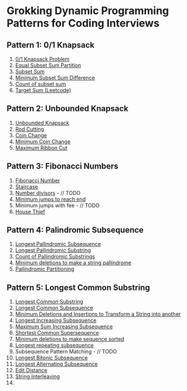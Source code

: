 # Grokking Dynamic Programming Patterns for Coding Interviews



## Pattern 1: 0/1 Knapsack

1. [0/1 Knapsack Problem](https://www.geeksforgeeks.org/0-1-knapsack-problem-dp-10/)
2. [Equal Subset Sum Partition](https://www.geeksforgeeks.org/partition-problem-dp-18/)
3. [Subset Sum](https://www.geeksforgeeks.org/subset-sum-problem-dp-25/)
4. [Minimum Subset Sum Difference](https://www.geeksforgeeks.org/partition-a-set-into-two-subsets-such-that-the-difference-of-subset-sums-is-minimum/)
5. [Count of subset sum](https://www.geeksforgeeks.org/perfect-sum-problem-print-subsets-given-sum/)
6. [Target Sum (Leetcode)](https://leetcode.com/problems/target-sum/solution/)



## Pattern 2: Unbounded Knapsack

1. [Unbounded Knapsack](https://www.geeksforgeeks.org/unbounded-knapsack-repetition-items-allowed/)
2. [Rod Cutting](https://www.geeksforgeeks.org/cutting-a-rod-dp-13/)
3. [Coin Change](https://www.geeksforgeeks.org/coin-change-dp-7/)
4. [Minimum Coin Change](https://www.geeksforgeeks.org/find-minimum-number-of-coins-that-make-a-change/)
5. [Maximum Ribbon Cut](https://www.geeksforgeeks.org/maximum-number-segments-lengths-b-c/)



## Pattern 3: Fibonacci Numbers

1. [Fibonacci Number](https://www.geeksforgeeks.org/program-for-nth-fibonacci-number/)
2. [Staircase](https://www.geeksforgeeks.org/count-ways-reach-nth-stair/)
3. [Number divisors](https://www.geeksforgeeks.org/total-number-divisors-given-number/) - // TODO
4. [Minimum jumps to reach end](https://www.geeksforgeeks.org/minimum-number-of-jumps-to-reach-end-of-a-given-array/)
5. Minimum jumps with fee - // TODO
6. [House Thief](https://www.geeksforgeeks.org/find-maximum-possible-stolen-value-houses/)



## Pattern 4: Palindromic Subsequence

1. [Longest Pallindromic Subsequence](https://www.geeksforgeeks.org/longest-palindromic-subsequence-dp-12/)
2. [Longest Pallindromic Substring](https://www.geeksforgeeks.org/longest-palindrome-substring-set-1/)
3. [Count of Pallindromic Substrings](https://www.geeksforgeeks.org/count-palindrome-sub-strings-string/)
4. [Minimum deletions to make a string pallindrome](https://www.geeksforgeeks.org/minimum-number-deletions-make-string-palindrome/)
5. [Pallindromic Partitioning](https://www.geeksforgeeks.org/palindrome-partitioning-dp-17/)



## Pattern 5: Longest Common Substring

1. [Longest Common Substring](https://www.geeksforgeeks.org/longest-common-substring-dp-29/)
2. [Longest Common Subsequence](https://www.geeksforgeeks.org/longest-common-subsequence-dp-4/)
3. [Minimum Deletions and Insertions to Transform a String into another](https://www.geeksforgeeks.org/minimum-number-deletions-insertions-transform-one-string-another/)
4. [Longest Increasing Subsequence](https://www.geeksforgeeks.org/longest-increasing-subsequence-dp-3/)
5. [Maximum Sum Increasing Subsequence](https://www.geeksforgeeks.org/maximum-sum-increasing-subsequence-dp-14/)
6. [Shortest Common Supersequence](https://www.geeksforgeeks.org/shortest-common-supersequence/)
7. [Minimum deletions to make sequence sorted](https://www.geeksforgeeks.org/minimum-number-deletions-make-sorted-sequence/)
8. [Longest repeating subsequence](https://www.geeksforgeeks.org/longest-repeating-subsequence/)
9. Subsequence Pattern Matching  - // TODO
10. [Longest Bitonic Subsequence](https://www.geeksforgeeks.org/longest-bitonic-subsequence-dp-15/)
11. [Longest Alternating Subsequence](https://www.geeksforgeeks.org/longest-alternating-subsequence/)
12. [Edit Distance](https://www.geeksforgeeks.org/edit-distance-dp-5/)
13. [String Interleaving](https://www.geeksforgeeks.org/find-if-a-string-is-interleaved-of-two-other-strings-dp-33/)
14. ​
